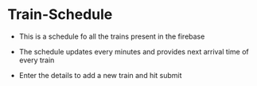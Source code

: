 # Train-Schedule

* This is a schedule fo all the trains present in the firebase

* The schedule updates every minutes and provides next arrival time of every train

* Enter the details to add a new train and hit submit